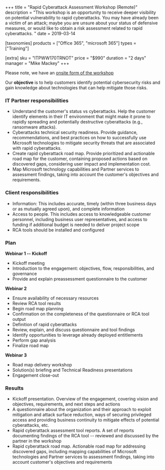 +++
title = "Rapid Cyberattack Assessment Workshop (Remote)"
description = "This workshop is an opportunity to receive deeper visibility on potential vulnerability to rapid cyberattacks. You may have already been a victim of an attack; maybe you are unsure about your status of defensive measures, or would like to obtain a risk assessment related to rapid cyberattacks. "
date = 2019-03-14

[taxonomies]
products = ["Office 365", "microsoft 365"]
types = ["Training"]

[extra]
sku = "ITPWW170TRNOT"
price = "$990"
duration = "2 days"
manager = "Mike Mackey"
+++

Please note, we have an [onsite form of the
workshop](https://o365hq.com/services/rapid-cyberattack-assessment-workshop-full-on-site)

Our **objective** is to help customers identify potential
cybersecurity risks and gain knowledge about technologies that can help
mitigate those risks.

### IT Partner responsibilities

-   Understand the customer's status vs cyberattacks. Help the customer 
    identify elements in their IT environment that might make it prone
    to rapidly spreading and potentially destructive cyberattacks (e.g.,
    ransomware attacks).
-   Cyberattacks technical security readiness. Provide guidance,
    recommendations, and best practices on how to successfully use
    Microsoft technologies to mitigate security threats that are
    associated with rapid cyberattacks.
-   Create rapid cyberattack road map. Provide prioritized and
    actionable road map for the customer, containing proposed actions
    based on discovered gaps, considering user impact and implementation
    cost.
-   Map Microsoft technology capabilities and Partner services to
    assessment findings, taking into account the customer's objectives and
    requirements.

### Client responsibilities

-   Information: This includes accurate, timely (within three business
    days or as mutually agreed upon), and complete information
-   Access to people. This includes access to knowledgeable customer
    personnel, including business user representatives, and access to
    funding if additional budget is needed to deliver project scope
-   RCA tools should be installed and configured

### Plan

**Webinar 1 -- Kickoff**

-   Kickoff meeting
-   Introduction to the engagement: objectives, flow, responsibilities,
    and governance
-   Provide and explain preassessment questionnaire to the customer

**Webinar 2**

-   Ensure availability of necessary resources
-   Review RCA tool results
-   Begin road map planning
-   Confirmation on the completeness of the questionnaire or
    RCA tool output
-   Definition of rapid cyberattacks
-   Review, explain, and discuss questionnaire and tool findings
-   Identify opportunities to leverage already deployed entitlements
-   Perform gap analysis
-   Finalize road map

**Webinar 3**

-   Road map delivery workshop
-   Solution(s) briefing and Technical Readiness presentations
-   Engagement close-out

### Results

-   Kickoff presentation. Overview of the engagement, covering vision
    and objectives, requirements, and next steps and actions
-   A questionnaire about the organization and their
    approach to exploit mitigation and attack surface reduction, ways of
    securing privileged access and providing business continuity to
    mitigate effects of potential cyberattacks, etc. 
-   Rapid cyberattack assessment tool reports. A set of reports
    documenting findings of the RCA tool -- reviewed and
    discussed by the partner in the workshop
-   Rapid cyberattack road map. Actionable road map for addressing
    discovered gaps, including mapping capabilities of Microsoft
    technologies and Partner services to assessment findings, taking
    into account customer's objectives and requirements
